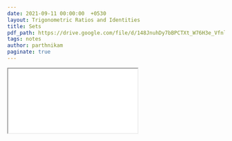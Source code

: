 ```yaml
---
date: 2021-09-11 00:00:00  +0530
layout: Trigonometric Ratios and Identities
title: Sets
pdf_path: https://drive.google.com/file/d/148JnuhDy7bBPCTXt_W76H3e_VfnlunjR/preview?usp=sharing
tags: notes
author: parthnikam
paginate: true
---
```


<iframe class="embed-pdf" src="{{ page.pdf_path }}#toolbar=0" seamless="seamless" scrolling="no" style="overflow:hidden"></iframe>

